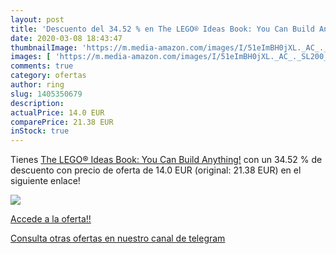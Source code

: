 ```yaml
---
layout: post
title: 'Descuento del 34.52 % en The LEGO® Ideas Book: You Can Build Anyt'
date: 2020-03-08 18:43:47
thumbnailImage: 'https://m.media-amazon.com/images/I/51eImBH0jXL._AC_._SL200_.jpg'
images: [ 'https://m.media-amazon.com/images/I/51eImBH0jXL._AC_._SL200_.jpg' ]
comments: true
category: ofertas
author: ring
slug: 1405350679
description:
actualPrice: 14.0 EUR
comparePrice: 21.38 EUR
inStock: true
---
```


Tienes [The LEGO® Ideas Book: You Can Build Anything!](https://www.amazon.com/dp/1405350679/?tag=redken08-20) con un 34.52 % de descuento con precio de oferta de 14.0 EUR (original: 21.38 EUR) en el siguiente enlace!

[![](https://m.media-amazon.com/images/I/51eImBH0jXL._AC_._SL200_.jpg)](https://www.amazon.com/dp/1405350679/?tag=redken08-20)

[Accede a la oferta!!](https://www.amazon.com/dp/1405350679/?tag=redken08-20)

[Consulta otras ofertas en nuestro canal de telegram](https://t.me/s/ofertas25)
